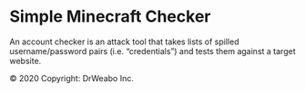# Simple Minecraft Checker
An account checker is an attack tool that takes lists of spilled username/password pairs (i.e. “credentials”) and tests them against a target website.

© 2020 Copyright: DrWeabo Inc.
